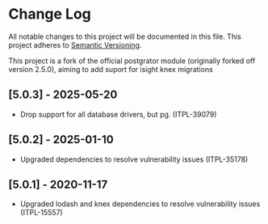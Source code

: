 # Change Log
All notable changes to this project will be documented in this file.
This project adheres to [Semantic Versioning](http://semver.org/).

This project is a fork of the official postgrator module (originally forked off version 2.5.0), aiming to add suport for isight knex migrations

## [5.0.3] - 2025-05-20
- Drop support for all database drivers, but pg. (ITPL-39079)

## [5.0.2] - 2025-01-10
- Upgraded dependencies to resolve vulnerability issues (ITPL-35178)

## [5.0.1] - 2020-11-17
- Upgraded lodash and knex dependencies to resolve vulnerability issues (ITPL-15557)

